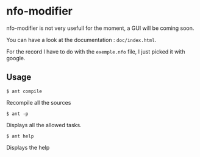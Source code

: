 nfo-modifier
=======

nfo-modifier is not very usefull for the moment, a GUI will be coming soon.

You can have a look at the documentation : `doc/index.html`.

For the record I have to do with the `exemple.nfo` file, I just picked it with google.

Usage
-------
    $ ant compile

Recompile all the sources

    $ ant -p

Displays all the allowed tasks.

    $ ant help

Displays the help
